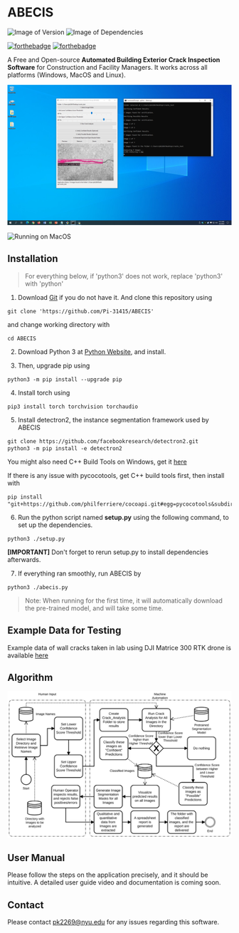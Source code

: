 # ABECIS
![Image of Version](https://img.shields.io/badge/version-v1.0-green)
![Image of Dependencies](https://img.shields.io/badge/dependencies-up%20to%20date-brightgreen)

[![forthebadge](https://forthebadge.com/images/badges/made-with-python.svg)](https://forthebadge.com)
[![forthebadge](https://forthebadge.com/images/badges/powered-by-qt.svg)](https://forthebadge.com)

A Free and Open-source **Automated Building Exterior Crack Inspection Software** for Construction and Facility Managers. It works across all platforms (Windows, MacOS and Linux).

![Running on Windows](./media/windows.png)

![Running on MacOS](./media/mac.png)

## Installation

> For everything below, if 'python3' does not work, replace 'python3' with 'python'

1. Download [Git](https://git-scm.com/) if you do not have it. And clone this repository using

```
git clone 'https://github.com/Pi-31415/ABECIS'
```

and change working directory with

```
cd ABECIS
```

2. Download Python 3 at [Python Website](https://www.python.org/downloads/), and install.

3. Then, upgrade pip using

```
python3 -m pip install --upgrade pip
```

4. Install torch using

```
pip3 install torch torchvision torchaudio
```

5. Install detectron2, the instance segmentation framework used by ABECIS

```
git clone https://github.com/facebookresearch/detectron2.git
python3 -m pip install -e detectron2
```
You might also need C++ Build Tools on Windows, get it [here](https://visualstudio.microsoft.com/visual-cpp-build-tools/)

If there is any issue with pycocotools, get C++ build tools first, then install with 
```
pip install "git+https://github.com/philferriere/cocoapi.git#egg=pycocotools&subdirectory=PythonAPI"
```


6. Run the python script named **setup.py** using the following command, to set up the dependencies.

```
python3 ./setup.py
```

**[IMPORTANT]** Don't forget to rerun setup.py to install dependencies afterwards.

7. If everything ran smoothly, run ABECIS by

```
python3 ./abecis.py
```

> Note: When running for the first time, it will automatically download the pre-trained model, and will take some time.

## Example Data for Testing

Example data of wall cracks taken in lab using DJI Matrice 300 RTK drone is available [here](https://drive.google.com/drive/folders/1JAcw_7Kw_XL5GmNh1KUp9vH67yRvDQyM?usp=sharing)

## Algorithm

<img src="./media/algorithm.svg">

## User Manual

Please follow the steps on the application precisely, and it should be intuitive. A detailed user guide video and documentation is coming soon.

## Contact
Please contact <pk2269@nyu.edu> for any issues regarding this software.
